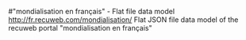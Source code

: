 #"mondialisation en français" - Flat file data model
http://fr.recuweb.com/mondialisation/
Flat JSON file data model of the recuweb portal "mondialisation en français"
